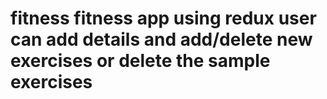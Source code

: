 # fitness fitness app using redux user can add details and add/delete new exercises or delete the sample exercises
